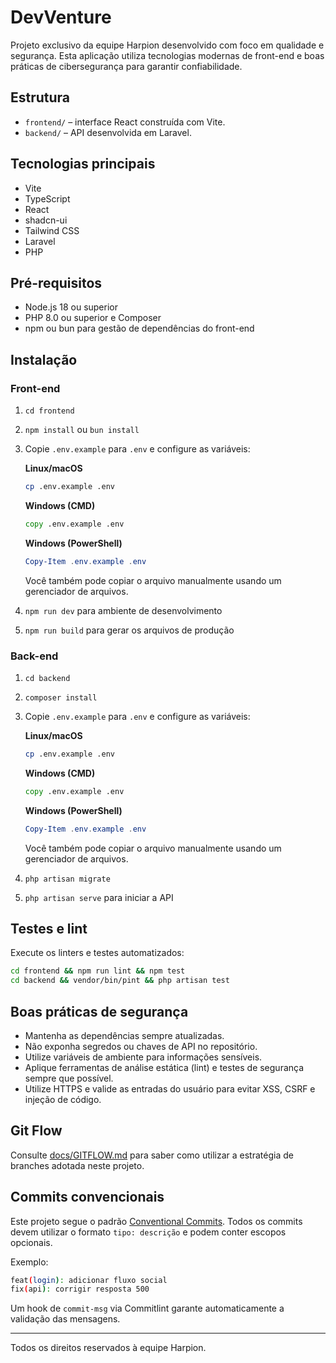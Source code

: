 # DevVenture

Projeto exclusivo da equipe Harpion desenvolvido com foco em qualidade e segurança. Esta aplicação utiliza tecnologias modernas de front-end e boas práticas de cibersegurança para garantir confiabilidade.

## Estrutura

- `frontend/` – interface React construída com Vite.
- `backend/` – API desenvolvida em Laravel.

## Tecnologias principais
- Vite
- TypeScript
- React
- shadcn-ui
- Tailwind CSS
- Laravel
- PHP

## Pré-requisitos
- Node.js 18 ou superior
- PHP 8.0 ou superior e Composer
- npm ou bun para gestão de dependências do front-end

## Instalação

### Front-end
1. `cd frontend`
2. `npm install` ou `bun install`
3. Copie `.env.example` para `.env` e configure as variáveis:

   **Linux/macOS**

   ```bash
   cp .env.example .env
   ```

   **Windows (CMD)**

   ```cmd
   copy .env.example .env
   ```

   **Windows (PowerShell)**

   ```powershell
   Copy-Item .env.example .env
   ```

   Você também pode copiar o arquivo manualmente usando um gerenciador de arquivos.
4. `npm run dev` para ambiente de desenvolvimento
5. `npm run build` para gerar os arquivos de produção

### Back-end
1. `cd backend`
2. `composer install`
3. Copie `.env.example` para `.env` e configure as variáveis:

   **Linux/macOS**

   ```bash
   cp .env.example .env
   ```

   **Windows (CMD)**

   ```cmd
   copy .env.example .env
   ```

   **Windows (PowerShell)**

   ```powershell
   Copy-Item .env.example .env
   ```

   Você também pode copiar o arquivo manualmente usando um gerenciador de arquivos.
4. `php artisan migrate`
5. `php artisan serve` para iniciar a API

## Testes e lint
Execute os linters e testes automatizados:

```bash
cd frontend && npm run lint && npm test
cd backend && vendor/bin/pint && php artisan test
```

## Boas práticas de segurança
- Mantenha as dependências sempre atualizadas.
- Não exponha segredos ou chaves de API no repositório.
- Utilize variáveis de ambiente para informações sensíveis.
- Aplique ferramentas de análise estática (lint) e testes de segurança sempre que possível.
- Utilize HTTPS e valide as entradas do usuário para evitar XSS, CSRF e injeção de código.

## Git Flow
Consulte [docs/GITFLOW.md](docs/GITFLOW.md) para saber como utilizar a estratégia de branches adotada neste projeto.

## Commits convencionais
Este projeto segue o padrão [Conventional Commits](https://www.conventionalcommits.org/).
Todos os commits devem utilizar o formato `tipo: descrição` e podem conter escopos opcionais.

Exemplo:
```bash
feat(login): adicionar fluxo social
fix(api): corrigir resposta 500
```

Um hook de `commit-msg` via Commitlint garante automaticamente a validação das mensagens.

---
Todos os direitos reservados à equipe Harpion.
